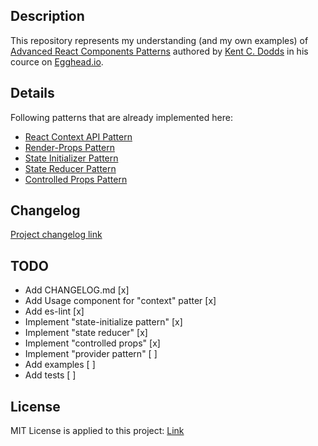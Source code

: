 ## Description

This repository represents my understanding (and my own examples) of [Advanced React Components Patterns](https://egghead.io/courses/advanced-react-component-patterns) authored by [Kent C. Dodds](https://kentcdodds.com/) in his cource on [Egghead.io](https://egghead.io).

## Details

Following patterns that are already implemented here:

-   [React Context API Pattern](/patterns/context.jsx)
-   [Render-Props Pattern](/patterns/render-props.jsx)
-   [State Initializer Pattern](/patterns/state-initializer.jsx)
-   [State Reducer Pattern](/patterns/state-reducer.jsx)
-   [Controlled Props Pattern](/patterns/controlled-props.jsx)

## Changelog
 [Project changelog link](/CHANGELOG.md)

## TODO

-   Add CHANGELOG.md [x]
-   Add Usage component for "context" patter [x]
-   Add es-lint [x]
-   Implement "state-initialize pattern" [x]
-   Implement "state reducer" [x]
-   Implement "controlled props" [x]
-   Implement "provider pattern" [ ]
-   Add examples [ ]
-   Add tests [ ]

## License
MIT License is applied to this project: [Link](/LICENSE)